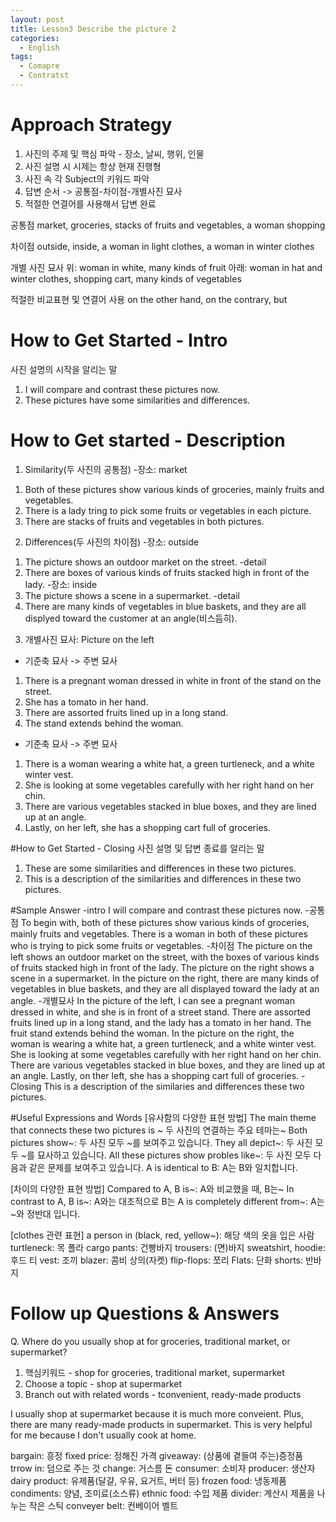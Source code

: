 ```yaml
---
layout: post
title: Lesson3 Describe the picture 2
categories:
  - English
tags:
  - Comapre
  - Contratst
---
```


# Approach Strategy
1. 사진의 주제 및 핵심 파악 - 장소, 날씨, 행위, 인물
2. 사진 설명 시 시제는 항상 현재 진행형
3. 사진 속 각 Subject의 키워드 파악
4. 답변 순서 -> 공통점-차이점-개별사진 묘사
5. 적절한 연결어를 사용해서 답변 완료

공통점
market, groceries, stacks of fruits and vegetables, a woman shopping

차이점
outside, inside, a woman in light clothes, a woman in winter clothes

개별 사진 묘사
위: woman in white, many kinds of fruit
아래: woman in hat and winter clothes, shopping cart, many kinds of vegetables

적절한 비교표현 및 연결어 사용
on the other hand, on the contrary, but

# How to Get Started - Intro
사진 설명의 시작을 알리는 말

1. I will compare and contrast these pictures now.
2. These pictures have some similarities and differences.

# How to Get started - Description

1. Similarity(두 사진의 공통점)
-장소: market
1) Both of these pictures show various kinds of groceries, mainly fruits and vegetables.
2) There is a lady tring to pick some fruits or vegetables in each picture.
3) There are stacks of fruits and vegetables in both pictures.

2. Differences(두 사진의 차이점)
-장소: outside
1) The picture shows an outdoor market on the street.
-detail
1) There are boxes of various kinds of fruits stacked high in front of the lady.
-장소: inside
1) The picture shows a scene in a supermarket.
-detail
1) There are many kinds of vegetables in blue baskets, and they are all displyed toward the customer at an angle(비스듬히).

3. 개별사진 묘사: Picture on the left
- 기준축 묘사 -> 주변 묘사
1) There is a pregnant woman dressed in white in front of the stand on the street.
2) She has a tomato in her hand.
3) There are assorted fruits lined up in a long stand.
4) The stand extends behind the woman.

- 기준축 묘사 -> 주변 묘사
1) There is a woman wearing a white hat, a green turtleneck, and a white winter vest.
2) She is looking at some vegetables carefully with her right hand on her chin.
3) There are various vegetables stacked in blue boxes, and they are lined up at an angle.
4) Lastly, on her left, she has a shopping cart full of groceries.

#How to Get Started - Closing
사진 설명 및 답변 종료를 알리는 말
1. These are some similarities and differences in these two pictures.
2. This is a description of the similarities and differences in these two pictures.

#Sample Answer
-intro
I will compare and contrast these pictures now.
-공통점
To begin with, both of these pictures show various kinds of groceries, mainly fruits and vegetables. There is a woman in both of these pictures who is trying to pick some fruits or vegetables.
-차이점
The picture on the left shows an outdoor market on the street, with the boxes of various kinds of fruits stacked high in front of the lady. The picture on the right shows a scene in a supermarket. In the picture on the right, there are many kinds of vegetables in blue baskets, and they are all displayed toward the lady at an angle.
-개별묘사
In the picture of the left, I can see a pregnant woman dressed in white, and she is in front of a street stand. There are assorted fruits lined up in a long stand, and the lady has a tomato in her hand. The fruit stand extends behind the woman.
In the picture on the right, the woman is wearing a white hat, a green turtleneck, and a white winter vest. She is looking at some vegetables carefully with her right hand on her chin. There are various vegetables stacked in blue boxes, and they are lined up at an angle. Lastly, on ther left, she has a shopping cart full of groceries.
-Closing
This is a description of the similaries and differences these two pictures.

#Useful Expressions and Words
[유사함의 다양한 표현 방법]
The main theme that connects these two pictures is ~
두 사진의 연결하는 주요 테마는~
Both pictures show~: 두 사진 모두 ~를 보여주고 있습니다.
They all depict~: 두 사진 모두 ~를 묘사하고 있습니다.
All these pictures show probles like~: 두 사진 모두 다음과 같은 문제를 보여주고 있습니다.
A is identical to B: A는 B와 일치합니다.

[차이의 다양한 표현 방법]
Compared to A, B is~: A와 비교했을 때, B는~
In contrast to A, B is~: A와는 대조적으로 B는
A is completely different from~: A는 ~와 정반대 입니다.

[clothes 관련 표현]
a person in (black, red, yellow~): 해당 색의 옷을 입은 사람
turtleneck: 목 폴라
cargo pants: 건빵바지
trousers: (면)바지
sweatshirt, hoodie: 후드 티
vest: 조끼
blazer: 콤비 상의(자켓)
flip-flops: 쪼리
Flats: 단화
shorts: 반바지

# Follow up Questions & Answers
Q. Where do you usually shop at for groceries, traditional market, or supermarket?
1. 핵심키워드 - shop for groceries, traditional market, supermarket
2. Choose a topic - shop at supermarket
3. Branch out with related words - tconvenient, ready-made products

I usually shop at supermarket because it is much more conveient. Plus, there are many ready-made products in supermarket. This is very helpful for me because I don't usually cook at home.

bargain: 흥정
fixed price: 정해진 가격
giveaway: (상품에 곁들여 주는)증정품
trrow in: 덤으로 주는 것
change: 거스름 돈
consumer: 소비자
producer: 생산자
dairy product: 유제품(달걀, 우유, 요거트, 버터 등)
frozen food: 냉동제품
condiments: 양념, 조미료(소스류)
ethnic food: 수입 제품
divider: 계산시 제품을 나누는 작은 스틱
conveyer belt: 컨베이어 벨트
